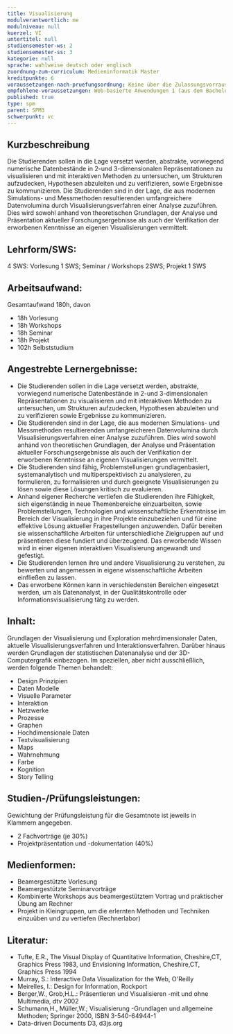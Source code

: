 ```yaml
---
title: Visualisierung
modulverantwortlich: me
modulniveau: null
kuerzel: VI
untertitel: null
studiensemester-ws: 2
studiensemester-ss: 3
kategorie: null
sprache: wahlweise deutsch oder englisch
zuordnung-zum-curriculum: Medieninformatik Master
kreditpunkte: 6
voraussetzungen-nach-pruefungsordnung: Keine über die Zulassungsvorrausetzungen hinausgehenden Vorraussetzungen.
empfohlene-voraussetzungen: Web-basierte Anwendungen 1 (aus dem Bachelor) bzw. Kenntnisse in HTML und Javascript
published: true
type: spm
parent: SPM3
schwerpunkt: vc
---
```


## Kurzbeschreibung
Die Studierenden sollen in die Lage versetzt werden, abstrakte, vorwiegend numerische Datenbestände in 2-und 3-dimensionalen Repräsentationen zu visualisieren und mit interaktiven Methoden zu untersuchen, um Strukturen aufzudecken, Hypothesen abzuleiten und zu verifizieren, sowie Ergebnisse zu kommunizieren. Die Studierenden sind in der Lage, die aus modernen Simulations- und Messmethoden resultierenden umfangreichere Datenvolumina durch Visualisierungsverfahren einer Analyse zuzuführen. Dies wird sowohl anhand von theoretischen Grundlagen, der Analyse und Präsentation aktueller Forschungsergebnisse als auch der Verifikation der erworbenen Kenntnisse an eigenen Visualisierungen vermittelt.


## Lehrform/SWS: 
4 SWS: Vorlesung 1 SWS; Seminar / Workshops 2SWS; Projekt 1 SWS

## Arbeitsaufwand: 
Gesamtaufwand 180h, davon
- 18h Vorlesung 
- 18h Workshops
- 18h Seminar
- 18h Projekt
- 102h Selbststudium

## Angestrebte Lernergebnisse:
- Die Studierenden sollen in die Lage versetzt werden, abstrakte, vorwiegend numerische Datenbestände in 2-und 3-dimensionalen Repräsentationen zu visualisieren und mit interaktiven Methoden zu untersuchen, um Strukturen aufzudecken, Hypothesen abzuleiten und zu verifizieren sowie Ergebnisse zu kommunizieren. 
- Die Studierenden sind in der Lage, die aus modernen Simulations- und Messmethoden resultierenden umfangreicheren Datenvolumina durch Visualisierungsverfahren einer Analyse zuzuführen. Dies wird sowohl anhand von theoretischen Grundlagen, der Analyse und Präsentation aktueller Forschungsergebnisse als auch der Verifikation der erworbenen Kenntnisse an eigenen Visualisierungen vermittelt.
- Die Studierenden sind fähig, Problemstellungen grundlagenbasiert, systemanalytisch und multiperspektivisch zu analysieren, zu formulieren, zu formalisieren und durch geeignete Visualisierungen zu lösen sowie diese Lösungen kritisch zu evaluieren.
- Anhand eigener Recherche vertiefen die Studierenden ihre Fähigkeit, sich eigenständig in neue Themenbereiche einzuarbeiten, sowie Problemstellungen, Technologien und wissenschaftliche Erkenntnisse im Bereich der Visualisierung in ihre Projekte einzubeziehen und für eine effektive Lösung aktueller Fragestellungen anzuwenden. Dafür bereiten sie wissenschaftliche Arbeiten für unterschiedliche Zielgruppen auf und präsentieren diese fundiert und überzeugend. Das erworbende Wissen wird in einer eigenen interaktiven Visualisierung angewandt und gefestigt.
- Die Studierenden lernen ihre und andere Visualisierung zu verstehen, zu bewerten und angemessen in eigene wissenschaftliche Arbeiten einfließen zu lassen.
- Das erworbene Können kann in verschiedensten Bereichen eingesetzt werden, um als Datenanalyst, in der Qualitätskontrolle oder Informationsvisualisierung tätg zu werden.

## Inhalt:
Grundlagen der Visualisierung und Exploration mehrdimensionaler Daten, aktuelle Visualisierungsverfahren und Interaktionsverfahren.
Darüber hinaus werden Grundlagen der statistischen Datenanalyse und der 3D-Computergrafik einbezogen.
Im speziellen, aber nicht ausschließlich, werden folgende Themen behandelt:
- Design Prinzipien
- Daten Modelle
- Visuelle Parameter
- Interaktion
- Netzwerke
- Prozesse
- Graphen
- Hochdimensionale Daten
- Textvisualisierung
- Maps
- Wahrnehmung
- Farbe
- Kognition
- Story Telling

## Studien-/Prüfungsleistungen:
Gewichtung der Prüfungsleistung für die Gesamtnote ist jeweils in Klammern angegeben.
- 2 Fachvorträge (je 30%)
- Projektpräsentation und -dokumentation (40%)

## Medienformen:
- Beamergestützte Vorlesung
- Beamergestützte Seminarvorträge
- Kombinierte Workshops aus beamergestütztem Vortrag und praktischer Übung am Rechner
- Projekt in Kleingruppen, um die erlernten Methoden und Techniken einzuüben und zu vertiefen (Rechnerlabor)

## Literatur:
- Tufte, E.R., The Visual Display of Quantitative Information, Cheshire,CT, Graphics Press 1983, und Envisioning Information, Cheshire,CT, Graphics Press 1994
- Murray, S.: Interactive Data Visualization for the Web, O'Reilly
- Meirelles, I.: Design for Information, Rockport
- Berger,W., Grob,H.L.: Präsentieren und Visualisieren -mit und ohne Multimedia, dtv 2002
- Schumann,H., Müller,W.; Visualisierung -Grundlagen und allgemeine Methoden; Springer 2000, ISBN 3-540-64944-1
- Data-driven Documents D3, d3js.org
